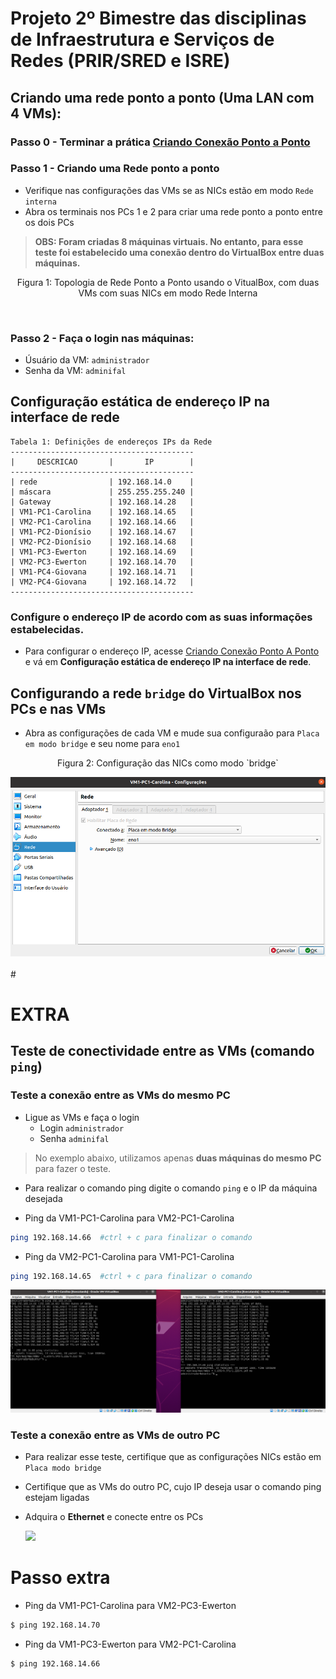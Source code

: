 # Projeto 2º Bimestre das disciplinas de Infraestrutura e Serviços de Redes (PRIR/SRED e ISRE)

## Criando uma rede ponto a ponto (Uma LAN com 4 VMs):
### Passo 0 - Terminar a prática <a href='https://github.com/diozenio/914-2022-grupo-5/blob/main/Roteiro/Etapa%2002%20-%20CriandoConex%C3%A3oPontoAPonto.md'>Criando Conexão Ponto a Ponto</a>

### Passo 1 - Criando uma Rede ponto a ponto
  
  * Verifique nas configurações das VMs se as NICs estão em modo `Rede interna`
  * Abra os terminais nos PCs 1 e 2 para criar uma rede ponto a ponto entre os dois PCs
  
  > __OBS: Foram criadas 8 máquinas virtuais. No entanto, para esse teste foi estabelecido uma conexão dentro do VirtualBox entre duas máquinas.__


  <p><center> Figura 1: Topologia de Rede Ponto a Ponto usando o VitualBox, com duas VMs com suas NICs em modo Rede Interna</center></p>   
    <img src="figuresBridgeNetwork/BridgeNetwork.png" alt=""
    title="Figura 2: Topologia de Rede" width="500" height="auto" />

  ### Passo 2 - Faça o login nas máquinas:
   * Úsuário da VM: `administrador`
   * Senha da VM: `adminifal`

  ## Configuração estática de endereço IP na interface de rede 
```
Tabela 1: Definições de endereços IPs da Rede 
-----------------------------------------
|     DESCRICAO       |       IP        |
-----------------------------------------
| rede                | 192.168.14.0    |
| máscara             | 255.255.255.240 |
| Gateway             | 192.168.14.28   |
| VM1-PC1-Carolina    | 192.168.14.65   | 
| VM2-PC1-Carolina    | 192.168.14.66   |
| VM1-PC2-Dionísio    | 192.168.14.67   |
| VM2-PC2-Dionísio    | 192.168.14.68   |
| VM1-PC3-Ewerton     | 192.168.14.69   |
| VM2-PC3-Ewerton     | 192.168.14.70   |
| VM1-PC4-Giovana     | 192.168.14.71   |
| VM2-PC4-Giovana     | 192.168.14.72   |
-----------------------------------------
```
### Configure o endereço IP de acordo com as suas informações estabelecidas. 
  * Para configurar o endereço IP, acesse <a href='https://github.com/diozenio/914-2022-grupo-5/blob/main/Roteiro/Etapa%2002%20-%20CriandoConex%C3%A3oPontoAPonto.md'>Criando Conexão Ponto A Ponto</a> e vá em **Configuração estática de endereço IP na interface de rede**.

## Configurando a rede `bridge` do VirtualBox nos PCs e nas VMs
  * Abra as configurações de cada VM e mude sua configuraão para `Placa em modo bridge` e seu nome para `eno1`

<div align="center">
  <p>Figura 2: Configuração das NICs como modo `bridge`</p>
  <img src='../Imagens/placa modo bridge.png'>
  <br><br>
</div>
# 

# **EXTRA**

## Teste de conectividade entre as VMs (comando `ping`)
  ### Teste a conexão entre as VMs do mesmo PC
  * Ligue as VMs e faça o login
    * Login `administrador`
    * Senha `adminifal`
      
  > No exemplo abaixo, utilizamos apenas **duas máquinas do mesmo PC** para fazer o teste.
    
  * Para realizar o  comando ping digite o comando `ping` e o IP da máquina desejada
 
  * Ping da VM1-PC1-Carolina para VM2-PC1-Carolina
  ```bash
  ping 192.168.14.66  #ctrl + c para finalizar o comando
  ```
  * Ping da VM2-PC1-Carolina para VM1-PC1-Carolina
  ```bash
  ping 192.168.14.65  #ctrl + c para finalizar o comando
  ```
  <img src='../Imagens/Captura de tela de 2022-08-09 11-16-04.png'>
  
 
  ### Teste a conexão entre as VMs de outro PC
  * Para realizar esse teste, certifique que as configurações NICs estão em `Placa modo bridge`
  * Certifique que as VMs do outro PC, cujo IP deseja usar o comando ping estejam ligadas
  * Adquira o **Ethernet** e conecte entre os PCs

    <img src='../Imagens/IMG_0130.png'>
    
    <br>

# Passo extra
  * Ping da VM1-PC1-Carolina para VM2-PC3-Ewerton
 
  ```bash
  $ ping 192.168.14.70
  ```
  
  * Ping da VM1-PC3-Ewerton para VM2-PC1-Carolina
  
  ```bash
  $ ping 192.168.14.66
  ```
  
   
